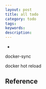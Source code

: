 ```yaml
---
layout: post
title: all todo
category: todo
tags: 
keywords: 
description: 
---
```

*

docker-sync

docker hot reload

## Reference

